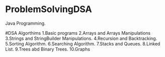 # ProblemSolvingDSA
Java Programming.

#DSA Algorthims
  1.Basic programs
  2.Arrays and Arrays Manipulations
  3.Strings and StringBuilder Manipulations.
  4.Recursion and Backtracking.
  5.Sorting Algorithm.
  6.Searching Algorithm.
  7.Stacks and Queues.
  8.Linked List.
  9.Trees abd Binary Trees.
  10.Graphs
